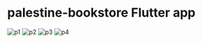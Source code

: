 # palestine-bookstore Flutter app
![p1](https://user-images.githubusercontent.com/82996452/179524400-4cd65532-5fe0-44c4-bd2e-88fb8a2ebc95.JPG)
![p2](https://user-images.githubusercontent.com/82996452/179524422-12b5249d-261a-427b-ac88-7ac779ce14a9.JPG)
![p3](https://user-images.githubusercontent.com/82996452/179524427-28225b5f-5252-4e4d-88bd-cb26b3cc5db5.JPG)
![p4](https://user-images.githubusercontent.com/82996452/179524434-ff3b9f1f-59c0-4c82-a46e-d3c2ccd8c935.JPG)

